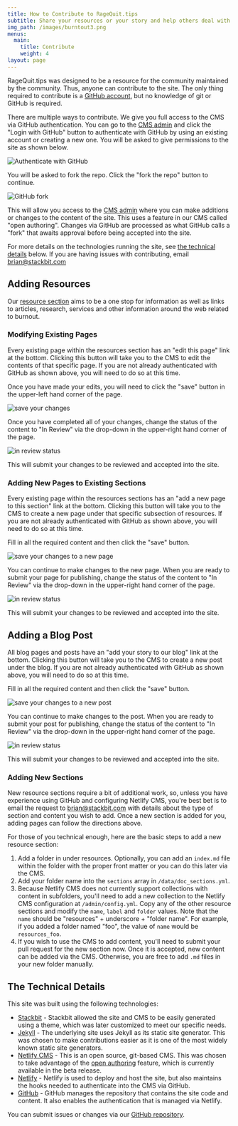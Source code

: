 ```yaml
---
title: How to Contribute to RageQuit.tips
subtitle: Share your resources or your story and help others deal with burnout.
img_path: /images/burntout3.png
menus:
  main:
    title: Contribute
    weight: 4
layout: page
---
```


RageQuit.tips was designed to be a resource for the community maintained by the community. Thus, anyone can contribute to the site. The only thing required to contribute is a [GitHub account](https://github.com/), but no knowledge of git or GitHub is required.

There are multiple ways to contribute. We give you full access to the CMS via GitHub authentication. You can go to the [CMS admin](/admin/) and click the "Login with GitHub" button to authenticate with GitHub by using an existing account or creating a new one. You will be asked to give permissions to the site as shown below.

![Authenticate with GitHub](/images/GitHub_authenticate_sm.png)

You will be asked to fork the repo. Click the "fork the repo" button to continue.

![GitHub fork](/images/GitHub_fork_sm.png)

This will allow you access to the [CMS admin](/admin/) where you can make additions or changes to the content of the site. This uses a feature in our CMS called "open authoring". Changes via GitHub are processed as what GitHub calls a "fork" that awaits approval before being accepted into the site.

For more details on the technologies running the site, see [the technical details](#the-technical-details) below. If you are having issues with contributing, email [brian@stackbit.com](mailto:brian@stackbit.com)

## Adding Resources

Our [resource section](/resources/) aims to be a one stop for information as well as links to articles, research, services and other information around the web related to burnout.

### Modifying Existing Pages

Every existing page within the resources section has an "edit this page" link at the bottom. Clicking this button will take you to the CMS to edit the contents of that specific page. If you are not already authenticated with GitHub as shown above, you will need to do so at this time.

Once you have made your edits, you will need to click the "save" button in the upper-left hand corner of the page.

![save your changes](/images/save_cms.png)

Once you have completed all of your changes, change the status of the content to "In Review" via the drop-down in the upper-right hand corner of the page.

![in review status](/images/in_review.png)

This will submit your changes to be reviewed and accepted into the site.

### Adding New Pages to Existing Sections

Every existing page within the resources sections has an "add a new page to this section" link at the bottom. Clicking this button will take you to the CMS to create a new page under that specific subsection of resources. If you are not already authenticated with GitHub as shown above, you will need to do so at this time.

Fill in all the required content and then click the "save" button.

![save your changes to a new page](/images/save_cms_newpage.png)

You can continue to make changes to the new page. When you are ready to submit your page for publishing, change the status of the content to "In Review" via the drop-down in the upper-right hand corner of the page.

![in review status](/images/in_review.png)

This will submit your changes to be reviewed and accepted into the site.

## Adding a Blog Post

All blog pages and posts have an "add your story to our blog" link at the bottom. Clicking this button will take you to the CMS to create a new post under the blog. If you are not already authenticated with GitHub as shown above, you will need to do so at this time.

Fill in all the required content and then click the "save" button.

![save your changes to a new post](/images/save_cms_newpost.png)

You can continue to make changes to the post. When you are ready to submit your post for publishing, change the status of the content to "In Review" via the drop-down in the upper-right hand corner of the page.

![in review status](/images/in_review.png)

This will submit your changes to be reviewed and accepted into the site.

### Adding New Sections

New resource sections require a bit of additional work, so, unless you have experience using GitHub and configuring Netlify CMS, you're best bet is to email the request to [brian@stackbit.com](mailto:brian@stackbit.com) with details about the type of section and content you wish to add. Once a new section is added for you, adding pages can follow the directions above.

For those of you technical enough, here are the basic steps to add a new resource section:

1. Add a folder in under resources. Optionally, you can add an `index.md` file within the folder with the proper front matter or you can do this later via the CMS.
2. Add your folder name into the `sections` array in `/data/doc_sections.yml`.
3. Because Netlify CMS does not currently support collections with content in subfolders, you'll need to add a new collection to the Netlify CMS configuration at `/admin/config.yml`. Copy any of the other resource sections and modify the `name`, `label` and `folder` values. Note that the `name` should be "resources" + underscore + "folder name". For example, if you added a folder named "foo", the value of `name` would be `resources_foo`.
4. If you wish to use the CMS to add content, you'll need to submit your pull request for the new section now. Once it is accepted, new content can be added via the CMS. Otherwise, you are free to add `.md` files in your new folder manually.

## The Technical Details

This site was built using the following technologies:
* [Stackbit](https://www.stackbit.com/) - Stackbit allowed the site and CMS to be easily generated using a theme, which was later customized to meet our specific needs.
* [Jekyll](https://jekyllrb.com/) - The underlying site uses Jekyll as its static site generator. This was chosen to make contributions easier as it is one of the most widely known static site generators.
* [Netlify CMS](https://www.netlifycms.org/) - This is an open source, git-based CMS. This was chosen to take advantage of the [open authoring](https://www.netlifycms.org/docs/open-authoring) feature, which is currently available in the beta release.
* [Netlify](https://www.netlify.com/) - Netlify is used to deploy and host the site, but also maintains the hooks needed to authenticate into the CMS via GitHub.
* [GitHub](https://github.com) - GitHub manages the repository that contains the site code and content. It also enables the authentication that is managed via Netlify.

You can submit issues or changes via our [GitHub repository](https://github.com/remotesynth/ragequit-tips).